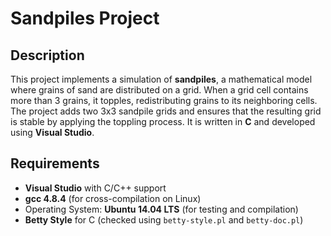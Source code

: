 # Sandpiles Project

## Description

This project implements a simulation of **sandpiles**, a mathematical model where grains of sand are distributed on a grid. When a grid cell contains more than 3 grains, it topples, redistributing grains to its neighboring cells. The project adds two 3x3 sandpile grids and ensures that the resulting grid is stable by applying the toppling process. It is written in **C** and developed using **Visual Studio**.

## Requirements

- **Visual Studio** with C/C++ support
- **gcc 4.8.4** (for cross-compilation on Linux)
- Operating System: **Ubuntu 14.04 LTS** (for testing and compilation)
- **Betty Style** for C (checked using `betty-style.pl` and `betty-doc.pl`)